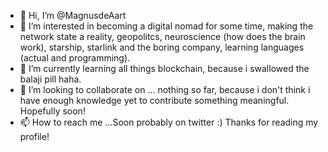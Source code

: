 - 👋 Hi, I’m @MagnusdeAart
- 👀 I’m interested in becoming a digital nomad for some time, making the network state a reality, geopolitcs, neuroscience (how does the brain work), starship, starlink and the boring company, learning languages (actual and programming).
- 🌱 I’m currently learning all things blockchain, because i swallowed the balaji pill haha.
- 💞️ I’m looking to collaborate on ... nothing so far, because i don't think i have enough knowledge yet to contribute something meaningful. Hopefully soon!
- 📫 How to reach me ...Soon probably on twitter :) Thanks for reading my profile!

<!---
MagnusdeAart/MagnusdeAart is a ✨ special ✨ repository because its `README.md` (this file) appears on your GitHub profile.
You can click the Preview link to take a look at your changes.
--->

